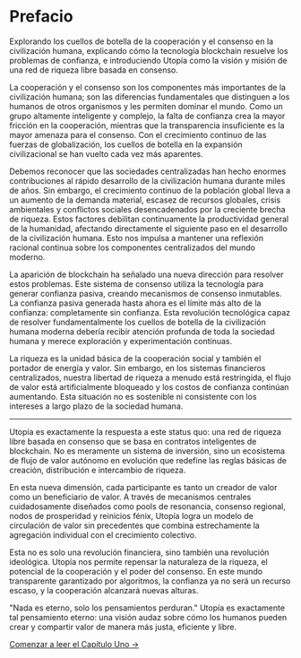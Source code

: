 # Prefacio

Explorando los cuellos de botella de la cooperación y el consenso en la civilización humana, explicando cómo la tecnología blockchain resuelve los problemas de confianza, e introduciendo Utopía como la visión y misión de una red de riqueza libre basada en consenso.

La cooperación y el consenso son los componentes más importantes de la civilización humana; son las diferencias fundamentales que distinguen a los humanos de otros organismos y les permiten dominar el mundo. Como un grupo altamente inteligente y complejo, la falta de confianza crea la mayor fricción en la cooperación, mientras que la transparencia insuficiente es la mayor amenaza para el consenso. Con el crecimiento continuo de las fuerzas de globalización, los cuellos de botella en la expansión civilizacional se han vuelto cada vez más aparentes.

Debemos reconocer que las sociedades centralizadas han hecho enormes contribuciones al rápido desarrollo de la civilización humana durante miles de años. Sin embargo, el crecimiento continuo de la población global lleva a un aumento de la demanda material, escasez de recursos globales, crisis ambientales y conflictos sociales desencadenados por la creciente brecha de riqueza. Estos factores debilitan continuamente la productividad general de la humanidad, afectando directamente el siguiente paso en el desarrollo de la civilización humana. Esto nos impulsa a mantener una reflexión racional continua sobre los componentes centralizados del mundo moderno.

La aparición de blockchain ha señalado una nueva dirección para resolver estos problemas. Este sistema de consenso utiliza la tecnología para generar confianza pasiva, creando mecanismos de consenso inmutables. La confianza pasiva generada hasta ahora es el límite más alto de la confianza: completamente sin confianza. Esta revolución tecnológica capaz de resolver fundamentalmente los cuellos de botella de la civilización humana moderna debería recibir atención profunda de toda la sociedad humana y merece exploración y experimentación continuas.

La riqueza es la unidad básica de la cooperación social y también el portador de energía y valor. Sin embargo, en los sistemas financieros centralizados, nuestra libertad de riqueza a menudo está restringida, el flujo de valor está artificialmente bloqueado y los costos de confianza continúan aumentando. Esta situación no es sostenible ni consistente con los intereses a largo plazo de la sociedad humana.

---

Utopía es exactamente la respuesta a este status quo: una red de riqueza libre basada en consenso que se basa en contratos inteligentes de blockchain. No es meramente un sistema de inversión, sino un ecosistema de flujo de valor autónomo en evolución que redefine las reglas básicas de creación, distribución e intercambio de riqueza.

En esta nueva dimensión, cada participante es tanto un creador de valor como un beneficiario de valor. A través de mecanismos centrales cuidadosamente diseñados como pools de resonancia, consenso regional, nodos de prosperidad y reinicios fénix, Utopía logra un modelo de circulación de valor sin precedentes que combina estrechamente la agregación individual con el crecimiento colectivo.

Esta no es solo una revolución financiera, sino también una revolución ideológica. Utopía nos permite repensar la naturaleza de la riqueza, el potencial de la cooperación y el poder del consenso. En este mundo transparente garantizado por algoritmos, la confianza ya no será un recurso escaso, y la cooperación alcanzará nuevas alturas.

"Nada es eterno, solo los pensamientos perduran." Utopía es exactamente tal pensamiento eterno: una visión audaz sobre cómo los humanos pueden crear y compartir valor de manera más justa, eficiente y libre.

[Comenzar a leer el Capítulo Uno →](/es/whitepaper/chapter1/)